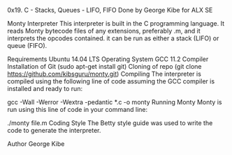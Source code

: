 0x19. C - Stacks, Queues - LIFO, FIFO
Done by George Kibe for ALX SE

Monty Interpreter
This interpreter is built in the C programming language. It reads Monty bytecode files of any extensions, preferably .m, and it interprets the opcodes contained. it can be run as either a stack (LIFO) or queue (FIFO).

Requirements
Ubuntu 14.04 LTS Operating System
GCC 11.2 Compiler
Installation of Git (sudo apt-get install git)
Cloning of repo (git clone https://github.com/kibsguru/monty.git)
Compiling
The interpreter is compiled using the following line of code assuming the GCC compiler is installed and ready to run:

gcc -Wall -Werror -Wextra -pedantic *.c -o monty
Running Monty
Monty is run using this line of code in your command line:

./monty file.m
Coding Style
The Betty style guide was used to write the code to generate the interpreter.

Author
George Kibe